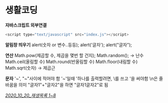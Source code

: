 # 생활코딩

**자바스크립트 외부연결**

```javascript
<script type="text/javascript" src="index.js"></script>
```



**알림창 띄우기**
alert(숫자 or 변수..등등);
alert('글자');
alert("글자");



**연산**
Math.pow(제곱할 수, 제곱을 몇번 할 건지);
Math.random(); -> 난수
Math.ceil(올림할 수)
Math.round(반올림할 수)
Math.floor(내림할 수)
Math.sqrt(숫자) -> 제곱근



**문자**
'~', "~"사이에 적어야 함
'~'일때 '하나를 출력할려면, \를 쓰고 '을 써야함
\n은 줄바꿈을 의미
"글자1"+"글자2"을 하면 "글자1글자2"로 됨

*<u>2020_10_20_재생목록 1~8</u>*

